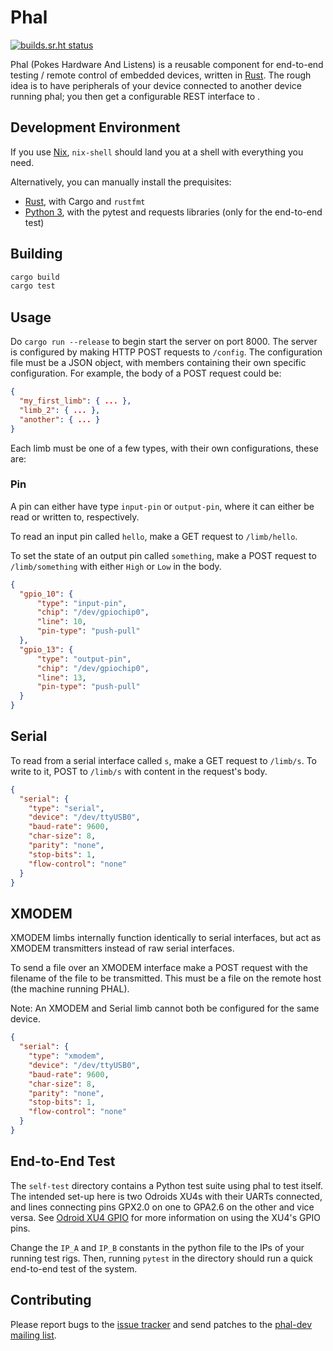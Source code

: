 # Phal

[![builds.sr.ht status](https://builds.sr.ht/~cdo/phal.svg)](https://builds.sr.ht/~cdo/phal?)

Phal (Pokes Hardware And Listens) is a reusable component for
end-to-end testing / remote control of embedded devices, written in
[Rust](https://www.rust-lang.org/). The rough idea is to have
peripherals of your device connected to another device running phal;
you then get a configurable REST interface to .

## Development Environment

If you use [Nix](https://nixos.org/), `nix-shell` should land you at a
shell with everything you need.

Alternatively, you can manually install the prequisites:

- [Rust](https://rustup.rs/), with Cargo and `rustfmt`
- [Python 3](https://www.python.org/), with the pytest and requests
  libraries (only for the end-to-end test)

## Building

```sh
cargo build
cargo test
```

## Usage

Do `cargo run --release` to begin start the server on port 8000. The
server is configured by making HTTP POST requests to `/config`. The
configuration file must be a JSON object, with members containing
their own specific configuration. For example, the body of a POST
request could be:

```json
{
  "my_first_limb": { ... },
  "limb_2": { ... },
  "another": { ... }
}
```

Each limb must be one of a few types, with their own configurations,
these are:

### Pin

A pin can either have type `input-pin` or `output-pin`, where it can
either be read or written to, respectively.

To read an input pin called `hello`, make a GET request to
`/limb/hello`.

To set the state of an output pin called `something`, make a POST
request to `/limb/something` with either `High` or `Low` in the body.

```json
{
  "gpio_10": {
      "type": "input-pin",
      "chip": "/dev/gpiochip0",
      "line": 10,
      "pin-type": "push-pull"
  },
  "gpio_13": {
      "type": "output-pin",
      "chip": "/dev/gpiochip0",
      "line": 13,
      "pin-type": "push-pull"
  }
}
```

## Serial

To read from a serial interface called `s`, make a GET request to
`/limb/s`. To write to it, POST to `/limb/s` with content in the
request's body.

```json
{
  "serial": {
    "type": "serial",
    "device": "/dev/ttyUSB0",
    "baud-rate": 9600,
    "char-size": 8,
    "parity": "none",
    "stop-bits": 1,
    "flow-control": "none"
  }
}
```

## XMODEM

XMODEM limbs internally function identically to serial interfaces,
but act as XMODEM transmitters instead of raw serial interfaces.

To send a file over an XMODEM interface make a POST request with the
filename of the file to be transmitted. This must be a file on the
remote host (the machine running PHAL).

Note: An XMODEM and Serial limb cannot both be configured for the
same device.

```json
{
  "serial": {
    "type": "xmodem",
    "device": "/dev/ttyUSB0",
    "baud-rate": 9600,
    "char-size": 8,
    "parity": "none",
    "stop-bits": 1,
    "flow-control": "none"
  }
}
```

## End-to-End Test

The `self-test` directory contains a Python test suite using phal to
test itself. The intended set-up here is two Odroids XU4s with their
UARTs connected, and lines connecting pins GPX2.0 on one to GPA2.6 on
the other and vice versa. See [Odroid XU4 GPIO](odroid-xu4-gpio.md)
for more information on using the XU4's GPIO pins.

Change the `IP_A` and `IP_B` constants in the python file to the IPs
of your running test rigs. Then, running `pytest` in the directory
should run a quick end-to-end test of the system.

## Contributing

Please report bugs to the [issue tracker](https://todo.sr.ht/~cdo/phal)
and send patches to the [phal-dev mailing list](https://lists.sr.ht/~cdo/phal-dev).
